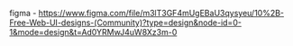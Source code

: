 figma - https://www.figma.com/file/m3lT3GF4mUgEBaU3qysyeu/10%2B-Free-Web-UI-designs-(Community)?type=design&node-id=0-1&mode=design&t=Ad0YRMwJ4uW8Xz3m-0